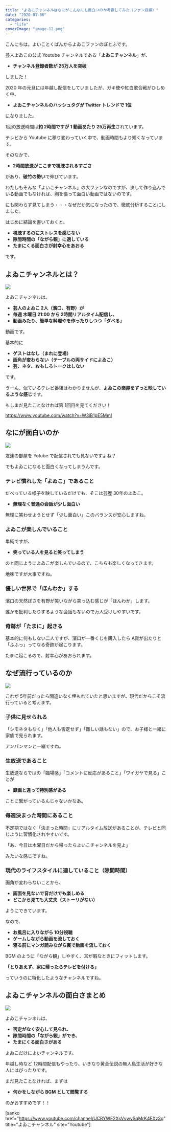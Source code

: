 ```yaml
---
title: "よゐこチャンネルはなにがこんなにも面白いのか考察してみた（ファン目線）"
date: "2020-01-08"
categories: 
  - "life"
coverImage: "image-12.png"
---
```


こんにちは。よいことくばんからよゐこファンのぽとふです。

芸人よゐこの公式 Youtube チャンネルである「**よゐこチャンネル**」が、

- **チャンネル登録者数が 25万人を突破**

しました！

2020 年の元旦には年越し配信をしていましたが、ガキ使や紅白歌合戦がひしめく中、

- **よゐこチャンネルのハッシュタグが Twitter トレンドで 1位**

になりました。

1回の放送時間は**約 2時間ですが 1 動画あたり 25万再生**されています。

テレビから Youtube に移り変わっていく中で、動画時間もより短くなっています。

そのなかで、

- **2時間放送がここまで視聴されるすごさ**

があり、**破竹の勢い**で伸びています。

わたしもそんな「よいこチャンネル」の大ファンなのですが、決して作り込んでいる動画でもなければ、胸を張って面白い動画ではないのです。

にも関わらず見てしまう・・・なぜだか気になったので、徹底分析することにしました。

はじめに結論を書いておくと、

- **視聴するのにストレスを感じない**
- **隙間時間の「ながら観」に適している**
- **たまにくる面白さが射幸心をあおる**

です。

## よゐこチャンネルとは？

![](images/image-10.png)

よゐこチャンネルは、

- **芸人のよゐこ 2人（濱口、有野）が**
- **毎週 木曜日 21:00 から 2時間リアルタイム配信し、**
- **動画みたり、簡単な料理やを作ったりしつつ「ダベる」**

動画です。

基本的に

- **ゲストはなし（まれに登場）**
- **画角が変わらない（テーブルの両サイドによゐこ）**
- **芸、ネタ、おもしろトークはしない**

です。

うーん、似ているテレビ番組はわかりませんが、**よゐこの楽屋をずっと映しているような感じ**です。

もしまだ見たことなければ第 1回目を見てください！

https://www.youtube.com/watch?v=W3iB1pE5MmI

## なにが面白いのか

![](images/image-11.png)

友達の部屋を Yotube で配信されても見ないですよね？

でもよゐこになると面白くなってしまうんです。

### テレビ慣れした「よゐこ」であること

だべっている様子を映しているだけでも、そこは芸歴 30年のよゐこ。

- **無理なく普通の会話が少し面白い**

無理に笑わせようとせず「少し面白い」このバランスが安心しますね。

### よゐこが楽しんでいること

単純ですが、

- **笑っている人を見ると笑ってしまう**

のと同じようによゐこが楽しんでいるので、こちらも楽しくなってきます。

地味ですが大事ですね。

### 優しい世界で「ほんわか」する

濱口の天然ぽさを有野が笑いながら突っ込む感じが「ほんわか」します。

誰かを批判したりするような会話もないので万人受けしやすいです。

### 奇跡が「たまに」起きる

基本的に何もしない二人ですが、濱口が一番くじを購入したら A賞が出たりと「ふふっ」ってなる奇跡が起こります。

たまに起こるので、射幸心があおられます。

## なぜ流行っているのか

![](images/image-12.png)

これが 5年前だったら間違いなく埋もれていたと思いますが、現代だからこそ流行っていると考えます。

### 子供に見せられる

「シモネタもなく」「他人も否定せず」「難しい話もない」ので、お子様と一緒に家族で見られます。

アンパンマンと一緒ですね。

### 生放送であること

生放送ならではの「臨場感」「コメントに反応があること」「ワイガヤで見る」ことが

- **録画と違って特別感がある**

ことに繋がっているんじゃないかなあ。

### 毎週決まった時間にあること

不定期ではなく「決まった時間」にリアルタイム放送があることが、テレビと同じように習慣化されやすいです。

「あ、今日は木曜日だから帰ったらよいこチャンネルを見よ」

みたいな感じですね。

### 現代のライフスタイルに適していること（隙間時間）

画角が変わらないことから、

- **画面を見ないで音だけでも楽しめる**
- **どこから見ても大丈夫（ストーリがない）**

ようにできています。

なので、

- **お風呂に入りながら 10分視聴**
- **ゲームしながら動画を流しておく**
- **寝る前にマンガ読みながら裏で動画を流しておく**

BGM のように「ながら観」しやすく、耳が暇なときにフィットします。

**「とりあえず、家に帰ったらテレビを付ける」**

っていうのに特化したようなチャンネルですね。

## よゐこチャンネルの面白さまとめ

![](images/image-13.png)

よゐこチャンネルは、

- **否定がなく安心して見られ、**
- **隙間時間の「ながら観」ができ、**
- **たまにくる面白さがある**

よゐこだけによいチャンネルです。

年越し時など 12時間配信もやったり、いきなり黄金伝説の無人島生活が好きな人にはぴったりです。

まだ見たことなければ、まずは

- **何かをしながら BGM として閲覧する**

のがおすすめです！！

\[sanko href="https://www.youtube.com/channel/UCRYWF2XsVvwvSqMrK4FXz3g" title="よゐこチャンネル" site="Youtube"\]
